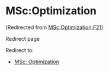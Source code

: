 






MSc:Optimization
================



(Redirected from [MSc:Optimization.F21](/index.php?title=MSc:Optimization.F21&redirect=no "MSc:Optimization.F21"))  

Redirect page


Redirect to:

* [MSc: Optimization](/index.php/MSc:_Optimization "MSc: Optimization")










